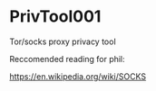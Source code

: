 # PrivTool001
Tor/socks proxy privacy tool


Reccomended reading for phil:


https://en.wikipedia.org/wiki/SOCKS
